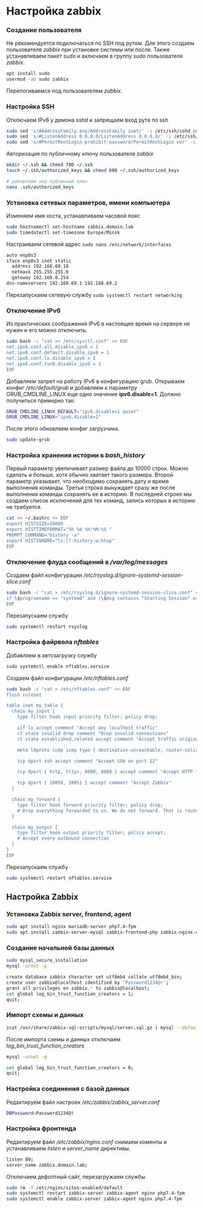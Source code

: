 # Настройка zabbix

### Создание пользователя

Не рекомендуется подключаться по SSH под рутом. Для этого создаем пользователя *zabbix* при установке системы или после. Также устанавливаем пакет *sudo* и включаем в группу *sudo* пользователя *zabbix*.

```bash
apt install sudo
usermod -aG sudo zabbix
```
Перелогиваемся под пользователем *zabbix*.

### Настройка SSH

Отключаем IPv6 у демона *sshd* и запрещаем вход рута по ssh
```bash
sudo sed 's/#AddressFamily any/AddressFamily inet/' -i /etc/ssh/sshd_config
sudo sed 's/#ListenAddress 0.0.0.0/ListenAddress 0.0.0.0/' -i /etc/ssh/sshd_config
sudo sed 's/#PermitRootLogin prohibit-password/PermitRootLogin no/' -i /etc/ssh/sshd_config
```

Авторизация по публичному ключу пользователя *zabbix*

```bash
mkdir ~/.ssh && chmod 700 ~/.ssh
touch ~/.ssh/authorized_keys && chmod 600 ~/.ssh/authorized_keys

# добавляем наш публичный ключ
nano .ssh/authorized_keys
```

### Установка сетевых параметров, имени компьютера

Изменяем имя хоста, устанавливаем часовой пояс

```bash
sudo hostnamectl set-hostname zabbix.domain.lab
sudo timedatectl set-timezone Europe/Minsk
```

Настраиваем сетевой адрес  `sudo nano /etc/network/interfaces`

```bash
auto enp0s3
iface enp0s3 inet static
  address 192.168.69.18
  netmask 255.255.255.0
  gateway 192.168.0.254
dns-nameservers 192.168.69.1 192.168.69.2
```

Перезапускаем сетевую службу `sudo systemctl restart networking`

### Отключение IPv6

Из практических соображений IPv6 в настоящее время на сервере не нужен и его можно отключить.

```bash
sudo bash -c "cat >> /etc/sysctl.conf" << EOF
net.ipv6.conf.all.disable_ipv6 = 1
net.ipv6.conf.default.disable_ipv6 = 1
net.ipv6.conf.lo.disable_ipv6 = 1
net.ipv6.conf.tun0.disable_ipv6 = 1
EOF
```

Добавляем запрет на работу IPv6 в конфигурацию grub. Открываем конфиг */etc/default/grub* и добавляем к параметру GRUB_CMDLINE_LINUX еще одно значение **ipv6.disable=1**. Должно получиться примерно так:
```bash
GRUB_CMDLINE_LINUX_DEFAULT="ipv6.disable=1 quiet"
GRUB_CMDLINE_LINUX="ipv6.disable=1"
```

После этого обновляем конфиг загрузчика.

```bash
sudo update-grub
```

### Настройка хранения истории в *bash_history*

Первый параметр увеличивает размер файла до 10000 строк. Можно сделать и больше, хотя обычно хватает такого размера. Второй параметр указывает, что необходимо сохранять дату и время выполнения команды. Третья строка вынуждает сразу же после выполнения команды сохранять ее в историю. В последней строке мы создаем список исключений для тех команд, запись которых в историю не требуется.

```bash
cat >> ~/.bashrc << EOF
export HISTSIZE=10000
export HISTTIMEFORMAT="%h %d %H:%M:%S "
PROMPT_COMMAND="history -a"
export HISTIGNORE="ls:ll:history:w:htop"
EOF
```

### Отключение флуда сообщений в */var/log/messages*

Создаем файл конфигурации */etc/rsyslog.d/ignore-systemd-session-slice.conf*
```bash
sudo bash -c "cat > /etc/rsyslog.d/ignore-systemd-session-slice.conf" << EOF
if \$programname == "systemd" and (\$msg contains "Starting Session" or \$msg contains "Started Session" or \$msg contains "Created slice" or \$msg contains "Starting user-" or \$msg contains "Starting User Slice of" or \$msg contains "Removed session" or \$msg contains "Removed slice User Slice of" or \$msg contains "Stopping User Slice of") then stop
EOF
```

Перезапускаем службу

```bash
sudo systemctl restart rsyslog
```

### Настройка файрвола *nftables*

Добавляем в автозагрузку службу

```bash
sudo systemctl enable nftables.service
```

Создаем файл конфигурации */etc/nftables.conf*
```bash
sudo bash -c "cat > /etc/nftables.conf" << EOF
flush ruleset

table inet my_table {
  chain my_input {
    type filter hook input priority filter; policy drop;

    iif lo accept comment "Accept any localhost traffic"
    ct state invalid drop comment "Drop invalid connections"
    ct state established,related accept comment "Accept traffic originated from us"

    meta l4proto icmp icmp type { destination-unreachable, router-solicitation, router-advertisement, time-exceeded, parameter-problem } accept comment "Accept ICMP"

    tcp dport ssh accept comment "Accept SSH on port 22"

    tcp dport { http, https, 8008, 8080 } accept comment "Accept HTTP (ports 80, 443, 8008, 8080)"

    tcp dport { 10050, 10051 } accept comment "Accept Zabbix"
  }

  chain my_forward {
    type filter hook forward priority filter; policy drop;
    # Drop everything forwarded to us. We do not forward. That is routers job.
  }

  chain my_output {
    type filter hook output priority filter; policy accept;
    # Accept every outbound connection
  }
}
EOF
```

Перезапускаем службу

```bash
sudo systemctl restart nftables.service
```

## Настройка Zabbix

### Установка Zabbix server, frontend, agent

```bash
sudo apt install nginx mariadb-server php7.4-fpm
sudo apt install zabbix-server-mysql zabbix-frontend-php zabbix-nginx-conf zabbix-sql-scripts zabbix-agent
```

### Создание начальной базы данных

```bash
sudo mysql_secure_installation
mysql -uroot -p
```

```bash
create database zabbix character set utf8mb4 collate utf8mb4_bin;
create user zabbix@localhost identified by 'Password1234@!';
grant all privileges on zabbix.* to zabbix@localhost;
set global log_bin_trust_function_creators = 1;
quit;
```

### Импорт схемы и данных

```bash
zcat /usr/share/zabbix-sql-scripts/mysql/server.sql.gz | mysql --default-character-set=utf8mb4 -uzabbix -p zabbix
```
После импорта схемы и данных отключаем *log_bin_trust_function_creators*

```bash
mysql -uroot -p
```

```bash
set global log_bin_trust_function_creators = 0;
quit;
```

### Настройка соединения с базой данных

Редактируем файл настроек */etc/zabbix/zabbix_server.conf*

```bash
DBPassword=Password1234@!
```

### Настройка фронтенда

Редактируем файл */etc/zabbix/nginx.conf* снимаем коменты и устанавливаем  *listen* и *server_name* директивы.


```bash
listen 80;
server_name zabbix.domain.lab;
```

Отключаем дефолтный сайт, перезагружаем службы

```bash
sudo rm -f /etc/nginx/sites-enabled/default
sudo systemctl restart zabbix-server zabbix-agent nginx php7.4-fpm
sudo systemctl enable zabbix-server zabbix-agent nginx php7.4-fpm
```